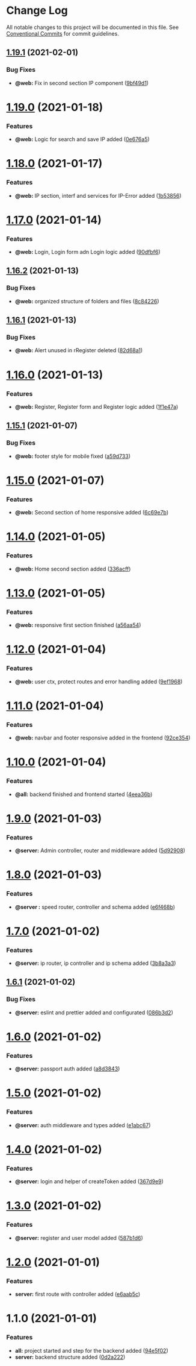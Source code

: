 # Change Log

All notable changes to this project will be documented in this file.
See [Conventional Commits](https://conventionalcommits.org) for commit guidelines.

## [1.19.1](https://github.com/lucabecci/OnaSystem/compare/v1.19.0...v1.19.1) (2021-02-01)


### Bug Fixes

* **@web:** Fix in second section IP component ([9bf49d1](https://github.com/lucabecci/OnaSystem/commit/9bf49d134008fc50e5f29f125fde53259bd2eae5))





# [1.19.0](https://github.com/lucabecci/OnaSystem/compare/v1.18.0...v1.19.0) (2021-01-18)


### Features

* **@web:** Logic for search and save IP added ([0e676a5](https://github.com/lucabecci/OnaSystem/commit/0e676a569350591a93f1333bcfdeaea02032e6e8))





# [1.18.0](https://github.com/lucabecci/OnaSystem/compare/v1.17.0...v1.18.0) (2021-01-17)


### Features

* **@web:** IP section, interf and services for IP-Error added ([1b53856](https://github.com/lucabecci/OnaSystem/commit/1b53856ad7cb9addca751c292d1c197615beaa62))





# [1.17.0](https://github.com/lucabecci/OnaSystem/compare/v1.16.2...v1.17.0) (2021-01-14)


### Features

* **@web:** Login, Login form adn Login logic added ([90dfbf6](https://github.com/lucabecci/OnaSystem/commit/90dfbf634681a2fd11227ebb2a8fdcd04e190c57))





## [1.16.2](https://github.com/lucabecci/OnaSystem/compare/v1.16.1...v1.16.2) (2021-01-13)


### Bug Fixes

* **@web:** organized structure of folders and files ([8c84226](https://github.com/lucabecci/OnaSystem/commit/8c84226a49f861d2e1e0ab0242fa2717e996d6f5))





## [1.16.1](https://github.com/lucabecci/OnaSystem/compare/v1.16.0...v1.16.1) (2021-01-13)


### Bug Fixes

* **@web:** Alert unused in rRegister deleted ([82d68a1](https://github.com/lucabecci/OnaSystem/commit/82d68a1a962e30d4219598e25885ddc60a4efbae))





# [1.16.0](https://github.com/lucabecci/OnaSystem/compare/v1.15.1...v1.16.0) (2021-01-13)


### Features

* **@web:** Register,  Register form  and Register logic added ([1f1e47a](https://github.com/lucabecci/OnaSystem/commit/1f1e47a099d9be33103c1b7994c0077d2e25628d))





## [1.15.1](https://github.com/lucabecci/OnaSystem/compare/v1.15.0...v1.15.1) (2021-01-07)


### Bug Fixes

* **@web:** footer style for mobile fixed ([a59d733](https://github.com/lucabecci/OnaSystem/commit/a59d733c59361266a32f14582c9071c8099cb9e4))





# [1.15.0](https://github.com/lucabecci/OnaSystem/compare/v1.14.0...v1.15.0) (2021-01-07)


### Features

* **@web:** Second section of home responsive added ([6c69e7b](https://github.com/lucabecci/OnaSystem/commit/6c69e7bb9fd1e9d4c093d61cece83c01bb19f918))





# [1.14.0](https://github.com/lucabecci/OnaSystem/compare/v1.13.0...v1.14.0) (2021-01-05)


### Features

* **@web:** Home second section added ([336acff](https://github.com/lucabecci/OnaSystem/commit/336acffa175c326ca4a550ea96b5eaef23edc51b))





# [1.13.0](https://github.com/lucabecci/OnaSystem/compare/v1.12.0...v1.13.0) (2021-01-05)


### Features

* **@web:** responsive first section finished ([a56aa54](https://github.com/lucabecci/OnaSystem/commit/a56aa5446d2569b3c8747ee2c2ebafabb15d6424))





# [1.12.0](https://github.com/lucabecci/OnaSystem/compare/v1.11.0...v1.12.0) (2021-01-04)


### Features

* **@web:** user ctx, protect routes and error handling added ([9ef1968](https://github.com/lucabecci/OnaSystem/commit/9ef196842a0a9f7c027e0f2008a0c8fc7e93073d))





# [1.11.0](https://github.com/lucabecci/OnaSystem/compare/v1.10.0...v1.11.0) (2021-01-04)


### Features

* **@web:** navbar and footer responsive added in the frontend ([92ce354](https://github.com/lucabecci/OnaSystem/commit/92ce354b5068cd88314bea8d02bf9d96b4174f18))





# [1.10.0](https://github.com/lucabecci/OnaSystem/compare/v1.9.0...v1.10.0) (2021-01-04)


### Features

* **@all:** backend finished and frontend started ([4eea36b](https://github.com/lucabecci/OnaSystem/commit/4eea36bc56c3e2e023ed7a350bc4d3f25ec6b7af))





# [1.9.0](https://github.com/lucabecci/OnaSystem/compare/v1.8.0...v1.9.0) (2021-01-03)


### Features

* **@server:** Admin controller, router and middleware added ([5d92908](https://github.com/lucabecci/OnaSystem/commit/5d92908cd864f7fab62ed63861dfd0477ea81cc2))





# [1.8.0](https://github.com/lucabecci/OnaSystem/compare/v1.7.0...v1.8.0) (2021-01-03)


### Features

* **@server :** speed router, controller and schema added ([e6f468b](https://github.com/lucabecci/OnaSystem/commit/e6f468b06b0a3438b330211f9d6f8dc4f4d022d6))





# [1.7.0](https://github.com/lucabecci/OnaSystem/compare/v1.6.1...v1.7.0) (2021-01-02)


### Features

* **@server:** ip router, ip controller and ip schema added ([3b8a3a3](https://github.com/lucabecci/OnaSystem/commit/3b8a3a3183e1d38f38936f4a81cf2acde0db510f))





## [1.6.1](https://github.com/lucabecci/OnaSystem/compare/v1.6.0...v1.6.1) (2021-01-02)


### Bug Fixes

* **@server:** eslint and prettier added and configurated ([086b3d2](https://github.com/lucabecci/OnaSystem/commit/086b3d2ebe30b3c9ef95e22cf657a7aa33655ec2))





# [1.6.0](https://github.com/lucabecci/OnaSystem/compare/v1.5.0...v1.6.0) (2021-01-02)


### Features

* **@server:** passport auth added ([a8d3843](https://github.com/lucabecci/OnaSystem/commit/a8d38438c7bac8c75cb42897acf7031ddd106c3f))





# [1.5.0](https://github.com/lucabecci/OnaSystem/compare/v1.4.0...v1.5.0) (2021-01-02)


### Features

* **@server:** auth middleware and types added ([e1abc67](https://github.com/lucabecci/OnaSystem/commit/e1abc6773e8be30e4f03a230a936fe1ac773ad91))





# [1.4.0](https://github.com/lucabecci/OnaSystem/compare/v1.3.0...v1.4.0) (2021-01-02)


### Features

* **@server:** login and helper of createToken added ([367d9e9](https://github.com/lucabecci/OnaSystem/commit/367d9e9eee489eed41c848feb1b36e9804ba6f37))





# [1.3.0](https://github.com/lucabecci/OnaSystem/compare/v1.2.0...v1.3.0) (2021-01-02)


### Features

* **@server:** register and user model added ([587b1d6](https://github.com/lucabecci/OnaSystem/commit/587b1d638ab631daf2c2e37f486b1aa9b3565f98))





# [1.2.0](https://github.com/lucabecci/OnaSystem/compare/v1.1.0...v1.2.0) (2021-01-01)


### Features

* **server:** first route with controller added ([e6aab5c](https://github.com/lucabecci/OnaSystem/commit/e6aab5c4b52fc785b87eaf561ec62809cd91f007))





# 1.1.0 (2021-01-01)


### Features

* **all:** project started and step for the backend added ([94e5f02](https://github.com/lucabecci/OnaSystem/commit/94e5f02f960a115b84f2b1300d7e964d4be2fdb8))
* **server:** backend structure added ([0d2a222](https://github.com/lucabecci/OnaSystem/commit/0d2a2225f26b0bdc8dd46e5c6d5087c71514ae76))

